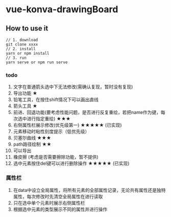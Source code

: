 <!--
 * @Author: 月魂
 * @Date: 2021-01-08 14:20:20
 * @LastEditTime: 2021-01-12 16:42:21
 * @LastEditors: 月魂
 * @Description: 
 * @FilePath: \vue-konva-drawingBoard\README.md
-->
# vue-konva-drawingBoard

## How to use it
```
// 1. download
git clone xxxx
// 2. install
yarn or npm install
// 3. run
yarn serve or npm run serve
```
### todo
1. 文字在普通箭头选中下无法修改(需确认复现，暂时没有复现)
2. 导出功能 ★
3. 铅笔工具，在按住shift情况下可以画出直线
4. 箭头工具 ★
5. 前进、回退功能(要考虑性能问题，是否进行反复重绘，若把name作为键，每次选中进行指定重绘) ★★★
6. 右侧属性栏展示修改(优先级第一) ★★★★★ (已实现)
7. 元素移动时粘性刻度提示（低优先级）
8. 贝塞尔曲线 ★★★
9. path路径绘制 ★★
10. 可以导出
11. 橡皮擦 (考虑是否需要擦除功能，暂不提供)
12. 选中元素按住del键可以进行删除操作 ★★★★★ (已实现)


### 属性栏
1. 在data中设立全局属性，将所有元素的全部属性记录，无论共有属性还是独特属性，每次修改时先清空全局属性在进行读取
2. 只在选中单个元素时展示右侧属性栏
3. 根据选中元素的类型展示不同的属性并进行操作


